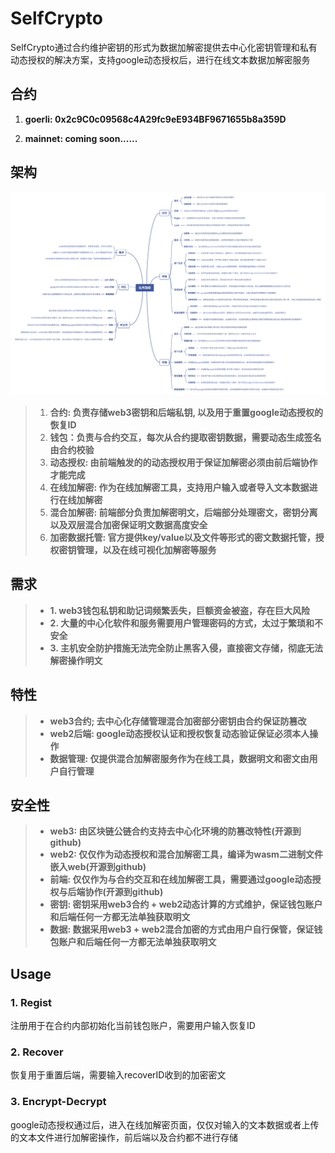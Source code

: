 # SelfCrypto

SelfCrypto通过合约维护密钥的形式为数据加解密提供去中心化密钥管理和私有动态授权的解决方案，支持google动态授权后，进行在线文本数据加解密服务

## 合约

1. **goerli: 0x2c9C0c09568c4A29fc9eE934BF9671655b8a359D**

2. **mainnet: coming soon......**

## 架构

![/docs/selfcrypto.jpg](/docs/selfcrypto.png)

> 1. **合约: 负责存储web3密钥和后端私钥, 以及用于重置google动态授权的恢复ID**
> 2. **钱包：负责与合约交互，每次从合约提取密钥数据，需要动态生成签名由合约校验**
> 3. **动态授权: 由前端触发的的动态授权用于保证加解密必须由前后端协作才能完成**
> 4. **在线加解密: 作为在线加解密工具，支持用户输入或者导入文本数据进行在线加解密**
> 5. **混合加解密: 前端部分负责加解密明文，后端部分处理密文，密钥分离以及双层混合加密保证明文数据高度安全**
> 5. **加密数据托管: 官方提供key/value以及文件等形式的密文数据托管，授权密钥管理，以及在线可视化加解密等服务**

## 需求
> - **1. web3钱包私钥和助记词频繁丢失，巨额资金被盗，存在巨大风险**
> - **2. 大量的中心化软件和服务需要用户管理密码的方式，太过于繁琐和不安全**
> - **3. 主机安全防护措施无法完全防止黑客入侵，直接密文存储，彻底无法解密操作明文**

## 特性
> - **web3合约; 去中心化存储管理混合加密部分密钥由合约保证防篡改**
> - **web2后端: google动态授权认证和授权恢复动态验证保证必须本人操作**
> - **数据管理: 仅提供混合加解密服务作为在线工具，数据明文和密文由用户自行管理**

## 安全性
> - **web3: 由区块链公链合约支持去中心化环境的防篡改特性(开源到github)**
> - **web2: 仅仅作为动态授权和混合加解密工具，编译为wasm二进制文件嵌入web(开源到github)**
> - **前端: 仅仅作为与合约交互和在线加解密工具，需要通过google动态授权与后端协作(开源到github)**
> - **密钥: 密钥采用web3合约 + web2动态计算的方式维护，保证钱包账户和后端任何一方都无法单独获取明文**
> - **数据: 数据采用web3 + web2混合加密的方式由用户自行保管，保证钱包账户和后端任何一方都无法单独获取明文**

## Usage

### 1. Regist
注册用于在合约内部初始化当前钱包账户，需要用户输入恢复ID

### 2. Recover
恢复用于重置后端，需要输入recoverID收到的加密密文

### 3. Encrypt-Decrypt
google动态授权通过后，进入在线加解密页面，仅仅对输入的文本数据或者上传的文本文件进行加解密操作，前后端以及合约都不进行存储

